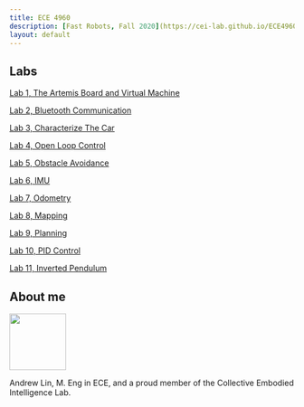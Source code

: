 ```yaml
---
title: ECE 4960
description: [Fast Robots, Fall 2020](https://cei-lab.github.io/ECE4960/)
layout: default
---
```


## Labs

[Lab 1, The Artemis Board and Virtual Machine](Labs/Lab1.md)

[Lab 2, Bluetooth Communication](Labs/Lab2.md)

[Lab 3, Characterize The Car](Labs/Lab3.md)

[Lab 4, Open Loop Control](Labs/Lab4.md)

[Lab 5, Obstacle Avoidance](Labs/Lab5.md)

[Lab 6, IMU](Labs/Lab6.md)

[Lab 7, Odometry](Labs/Lab7.md)

[Lab 8, Mapping](Labs/Lab8.md)

[Lab 9, Planning](Labs/Lab9.md)

[Lab 10, PID Control](Labs/Lab10.md)

[Lab 11, Inverted Pendulum](Labs/Lab11.md)

## About me

<img src="https://cpb-us-w2.wpmucdn.com/sites.coecis.cornell.edu/dist/0/60/files/2016/06/AndrewLin-2idpjtm.jpg" alt="" width="100"/>

Andrew Lin, M. Eng in ECE, and a proud member of the Collective Embodied Intelligence Lab.
